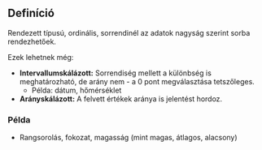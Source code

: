 ## Definíció
Rendezett típusú, ordinális, sorrendinél az adatok nagyság szerint sorba rendezhetőek.

Ezek lehetnek még:
-  **Intervallumskálázott:** Sorrendiség mellett a különbség is meghatározható, de arány nem - a 0 pont megválasztása tetszőleges.
	- Példa: dátum, hőmérséklet
- **Arányskálázott:** A felvett értékek aránya is jelentést hordoz.
### Példa
-  Rangsorolás, fokozat, magasság (mint magas, átlagos, alacsony)